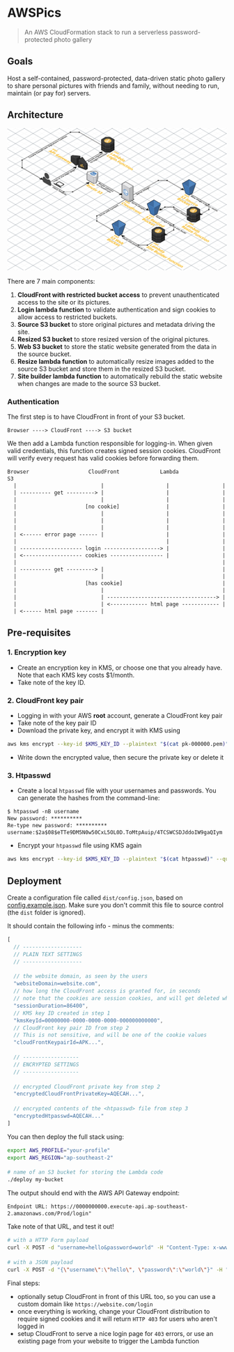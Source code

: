 # AWSPics

> An AWS CloudFormation stack to run a serverless password-protected photo
  gallery

## Goals

Host a self-contained, password-protected, data-driven static photo gallery to
share personal pictures with friends and family, without needing to run,
maintain (or pay for) servers.

## Architecture

![](assets/architecture.png)

There are 7 main components:

1. **CloudFront with restricted bucket access** to prevent unauthenticated
   access to the site or its pictures.
2. **Login lambda function** to validate authentication and sign cookies to
   allow access to restricted buckets.
3. **Source S3 bucket** to store original pictures and metadata driving the
   site.
4. **Resized S3 bucket** to store resized version of the original pictures.
5. **Web S3 bucket** to store the static website generated from the data in the
   source bucket.
6. **Resize lambda function** to automatically resize images added to the source
   S3 bucket and store them in the resized S3 bucket.
7. **Site builder lambda function** to automatically rebuild the static website
   when changes are made to the source S3 bucket.

### Authentication

The first step is to have CloudFront in front of your S3 bucket.

```
Browser ----> CloudFront ----> S3 bucket
```

We then add a Lambda function responsible for logging-in.
When given valid credentials, this function creates signed session cookies.
CloudFront will verify every request has valid cookies before forwarding them.

```
Browser                   CloudFront             Lambda              S3
  |                           |                    |                 |
  | ---------- get ---------> |                    |                 |
  |                           |                    |                 |
  |                      [no cookie]               |                 |
  |                           |                    |                 |
  |                           |                    |                 |
  |                           |                    |                 |
  | <------ error page ------ |                    |                 |
  |                                                |                 |
  | -------------------- login ------------------> |                 |
  | <------------------- cookies ----------------- |                 |
  |                                                                  |
  | ---------- get ---------> |                                      |
  |                           |                                      |
  |                      [has cookie]                                |
  |                           |                                      |
  |                           | -----------------------------------> |
  |                           | <------------ html page ------------ |
  | <------ html page ------- |
```

## Pre-requisites

### 1. Encryption key

- Create an encryption key in KMS, or choose one that you already have. Note that each KMS key costs $1/month.
- Take note of the key ID.

### 2. CloudFront key pair

- Logging in with your AWS **root** account, generate a CloudFront key pair
- Take note of the key pair ID
- Download the private key, and encrypt it with KMS using

```bash
aws kms encrypt --key-id $KMS_KEY_ID --plaintext "$(cat pk-000000.pem)" --query CiphertextBlob --output text
```

- Write down the encrypted value, then secure the private key or delete it

### 3. Htpasswd

- Create a local `htpasswd` file with your usernames and passwords. You can generate the hashes from the command-line:

```
$ htpasswd -nB username
New password: **********
Re-type new password: **********
username:$2a$08$eTTe9DM5N0w50CxL5OL0D.ToMtpAuip/4TCSWCSDJddoIW9gaQIym
```

- Encrypt your `htpasswd` file using KMS again

```bash
aws kms encrypt --key-id $KMS_KEY_ID --plaintext "$(cat htpasswd)" --query CiphertextBlob --output text
```

## Deployment

Create a configuration file called `dist/config.json`, based on [config.example.json](config.example.json).
Make sure you don't commit this file to source control (the `dist` folder is ignored).

It should contain the following info - minus the comments:

```js
[
  // -------------------
  // PLAIN TEXT SETTINGS
  // -------------------

  // the website domain, as seen by the users
  "websiteDomain=website.com",
  // how long the CloudFront access is granted for, in seconds
  // note that the cookies are session cookies, and will get deleted when the browser is closed anyway
  "sessionDuration=86400",
  // KMS key ID created in step 1
  "kmsKeyId=00000000-0000-0000-0000-000000000000",
  // CloudFront key pair ID from step 2
  // This is not sensitive, and will be one of the cookie values
  "cloudFrontKeypairId=APK...",

  // ------------------
  // ENCRYPTED SETTINGS
  // ------------------

  // encrypted CloudFront private key from step 2
  "encryptedCloudFrontPrivateKey=AQECAH...",

  // encrypted contents of the <htpasswd> file from step 3
  "encryptedHtpasswd=AQECAH..."
]
```

You can then deploy the full stack using:

```bash
export AWS_PROFILE="your-profile"
export AWS_REGION="ap-southeast-2"

# name of an S3 bucket for storing the Lambda code
./deploy my-bucket
```

The output should end with the AWS API Gateway endpoint:

```
Endpoint URL: https://0000000000.execute-api.ap-southeast-2.amazonaws.com/Prod/login"
```

Take note of that URL, and test it out!

```bash
# with a HTTP Form payload
curl -X POST -d "username=hello&password=world" -H "Content-Type: x-www-form-encoded" -i "https://0000000000.execute-api.ap-southeast-2.amazonaws.com/Prod/login"

# with a JSON payload
curl -X POST -d "{\"username\":\"hello\", \"password\":\"world\"}" -H "Content-Type: application/json" -i "https://0000000000.execute-api.ap-southeast-2.amazonaws.com/Prod/login"
```

Final steps:

- optionally setup CloudFront in front of this URL too, so you can use a custom domain like `https://website.com/login`
- once everything is working, change your CloudFront distribution to require signed cookies
and it will return `HTTP 403` for users who aren't logged in
- setup CloudFront to serve a nice login page for `403` errors, or use an existing page from your website to trigger the Lambda function
